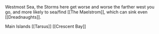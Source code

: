 Westmost Sea, the Storms here get worse and worse the farther west you go, and more likely to sea/find [[The Maelstrom]], which can sink even [[Dreadnaughts]].

Main Islands
[[Tarsus]]
[[Crescent Bay]]
